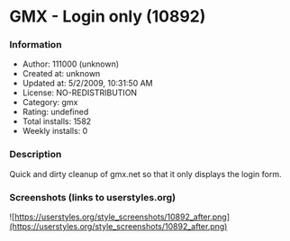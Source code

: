 # GMX - Login only (10892)

### Information
- Author: 111000 (unknown)
- Created at: unknown
- Updated at: 5/2/2009, 10:31:50 AM
- License: NO-REDISTRIBUTION
- Category: gmx
- Rating: undefined
- Total installs: 1582
- Weekly installs: 0


### Description
Quick and dirty cleanup of gmx.net so that it only displays the login form.


### Screenshots (links to userstyles.org)
![https://userstyles.org/style_screenshots/10892_after.png](https://userstyles.org/style_screenshots/10892_after.png)


